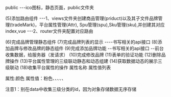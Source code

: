 public
    ---ico图标，静态页面，public文件夹

(5)添加路由组件
---1、views文件夹创建商品管理(priduct)以及其子文件品牌管理(tradeMark)，平台属性管理(Attr),
    Spu管理(spu),Sku管理(sku),并创建其对应index,vue
---2、router文件夹配置对应路由

(6)完成品牌管理静态组件
(7)完成品牌列表的显示
----书写相关的api接口
(8)添加品牌与修改品牌的静态组件
(9)完成添加品牌功能
--书写相关的api接口
--前台收集数据，给服务器（发请求）
(10)完成修改品牌
(11)表单的验证功能
(12)删除品牌操作
(13)平台属性管理的三级联动静态和动态组建
(14)获取数据动态的展示三级联动
(18)收集平台属性的操作
属性名称 属性值列表

属性:颜色
属性值：粉色、、、、、

注意1：别在data中收集三级分类的id，因为对象存储数据无序存储